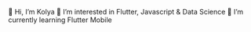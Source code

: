 👋 Hi, I’m Kolya
👀 I’m interested in Flutter, Javascript & Data Science
🌱 I’m currently learning Flutter Mobile
